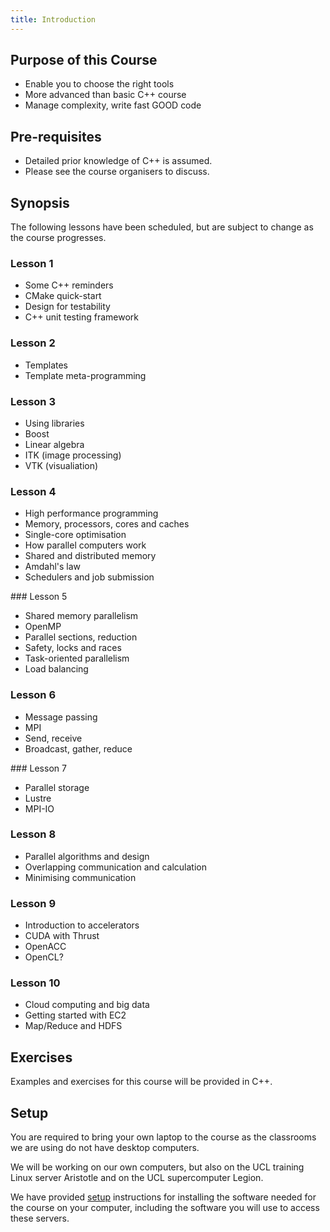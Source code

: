 ```yaml
---
title: Introduction
---
```


## Purpose of this Course

* Enable you to choose the right tools
* More advanced than basic C++ course
* Manage complexity, write fast GOOD code


## Pre-requisites

* Detailed prior knowledge of C++ is assumed. 
* Please see the course organisers to discuss.


## Synopsis

The following lessons have been scheduled, but are 
subject to change as the course progresses.


### Lesson 1

* Some C++ reminders
* CMake quick-start
* Design for testability
* C++ unit testing framework


### Lesson 2

* Templates
* Template meta-programming


### Lesson 3

* Using libraries
* Boost
* Linear algebra
* ITK (image processing)
* VTK (visualiation)


### Lesson 4

* High performance programming
* Memory, processors, cores and caches
* Single-core optimisation
* How parallel computers work
* Shared and distributed memory 
* Amdahl's law
* Schedulers and job submission 


### Lesson 5

* Shared memory parallelism
* OpenMP
* Parallel sections, reduction 
* Safety, locks and races
* Task-oriented parallelism
* Load balancing


### Lesson 6

* Message passing
* MPI
* Send, receive
* Broadcast, gather, reduce


### Lesson 7

* Parallel storage
* Lustre
* MPI-IO


### Lesson 8
* Parallel algorithms and design
* Overlapping communication and calculation
* Minimising communication


### Lesson 9

* Introduction to accelerators
* CUDA with Thrust
* OpenACC
* OpenCL?


### Lesson 10  

* Cloud computing and big data
* Getting started with EC2
* Map/Reduce and HDFS


## Exercises

Examples and exercises for this course will be provided in C++.  


## Setup

You are required to bring your own laptop to the course as the classrooms we are
 using do not have desktop computers.

We will be working on our own computers, but also on the UCL training Linux server Aristotle and on the UCL
supercomputer Legion.

We have provided [setup](installation) instructions for installing the software needed for the course on
your computer, including the software you will use to access these servers.
